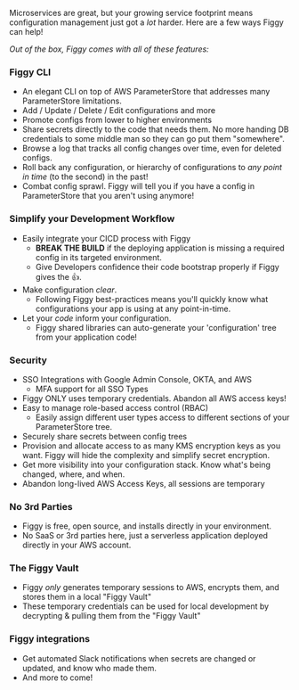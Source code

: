 Microservices are great, but your growing service footprint means configuration management just got a *lot* harder. Here are a few ways Figgy can help!

*Out of the box, Figgy comes with all of these features:*

### **Figgy CLI**
- An elegant CLI on top of AWS ParameterStore that addresses many ParameterStore limitations.
- Add / Update / Delete / Edit configurations and more
- Promote configs from lower to higher environments
- Share secrets directly to the code that needs them. No more handing DB credentials to some middle man so they can go put them "somewhere".
- Browse a log that tracks all config changes over time, even for deleted configs.
- Roll back any configuration, or hierarchy of configurations to *any point in time* (to the second) in the past!
- Combat config sprawl. Figgy will tell you if you have a config in ParameterStore that you aren't using anymore!

### **Simplify your Development Workflow**
- Easily integrate your CICD process with Figgy
    - **BREAK THE BUILD** if the deploying application is missing a required config in its targeted environment. 
    - Give Developers confidence their code bootstrap properly if Figgy gives the :+1:.
- Make configuration *clear*. 
    - Following Figgy best-practices means you'll quickly know what configurations your app is using at any point-in-time.
- Let your _code_ inform your configuration. 
    - Figgy shared libraries can auto-generate your 'configuration' tree from your application code!
    
### **Security**
- SSO Integrations with Google Admin Console, OKTA, and AWS
    - MFA support for all SSO Types
- Figgy ONLY uses temporary credentials. Abandon all AWS access keys!    
- Easy to manage role-based access control (RBAC)
    - Easily assign different user types access to different sections of your ParameterStore tree.
- Securely share secrets between config trees
- Provision and allocate access to as many KMS encryption keys as you want. Figgy will hide the complexity and simplify secret encryption.
- Get more visibility into your configuration stack. Know what's being changed, where, and when.
- Abandon long-lived AWS Access Keys, all sessions are temporary

    
### **No 3rd Parties**
- Figgy is free, open source, and installs directly in your environment.
- No SaaS or 3rd parties here, just a serverless application deployed directly in your AWS account.

### **The Figgy Vault**
- Figgy _only_ generates temporary sessions to AWS, encrypts them, and stores them in a local "Figgy Vault"
- These temporary credentials can be used for local development by decrypting & pulling them from the "Figgy Vault"

### **Figgy integrations**
- Get automated Slack notifications when secrets are changed or updated, and know who made them.
- And more to come!
